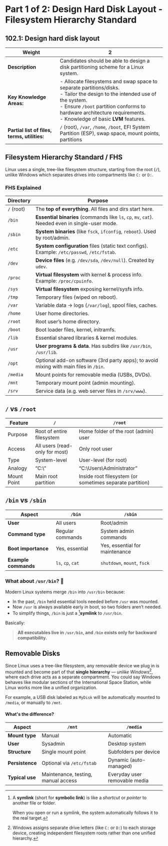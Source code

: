 # Part 1 of 2: Design Hard Disk Layout - Filesystem Hierarchy Standard
## 102.1: Design hard disk layout

| **Weight**                                   | **2**                                                                                                                                                                                                                                                 |
| -------------------------------------------- | ----------------------------------------------------------------------------------------------------------------------------------------------------------------------------------------------------------------------------------------------------- |
| **Description**                              | Candidates should be able to design a disk partitioning scheme for a Linux system.                                                                                                                                                                    |
| **Key Knowledge Areas:**                     | - Allocate filesystems and swap space to separate partitions/disks.<br>- Tailor the design to the intended use of the system.<br>- Ensure `/boot` partition conforms to hardware architecture requirements.<br>- Knowledge of basic **LVM** features. |
| **Partial list of files, terms, utilities:** | `/` (root), `/var`, `/home`, `/boot`, EFI System Partition (ESP), swap space, mount points, partitions                                                                                                                                                |
## Filesystem Hierarchy Standard / FHS
Linux uses a single, tree-like filesystem structure, starting from the root (`/`), unlike Windows which separates drives into compartments like `C:` or `D:`.
### FHS Explained

|Directory|Purpose|
|---|---|
|`/` (root)|The **top of everything**. All files and dirs start here.|
|`/bin`|**Essential binaries** (commands like `ls`, `cp`, `mv`, `cat`). Needed even in single-user mode.|
|`/sbin`|**System binaries** (like `fsck`, `ifconfig`, `reboot`). Used by root/admin.|
|`/etc`|**System configuration** files (static text configs). Example: `/etc/passwd`, `/etc/fstab`.|
|`/dev`|**Device files** (e.g. `/dev/sda`, `/dev/null`). Created by `udev`.|
|`/proc`|**Virtual filesystem** with kernel & process info. Example: `/proc/cpuinfo`.|
|`/sys`|**Virtual filesystem** exposing kernel/sysfs info.|
|`/tmp`|Temporary files (wiped on reboot).|
|`/var`|Variable data → logs (`/var/log`), spool files, caches.|
|`/home`|User home directories.|
|`/root`|Root user’s home directory.|
|`/boot`|Boot loader files, kernel, initramfs.|
|`/lib`|Essential shared libraries & kernel modules.|
|`/usr`|**User programs & data**. Has subdirs like `/usr/bin`, `/usr/lib`.|
|`/opt`|Optional add-on software (3rd party apps); to avoid mixing with main files in `/bin`.|
|`/media`|Mount points for removable media (USBs, DVDs).|
|`/mnt`|Temporary mount point (admin mounting).|
|`/srv`|Service data (e.g. web server files in `/srv/www`).|

## `/` vs `/root`
|Feature|`/`|`/root`|
|---|---|---|
|Purpose|Root of entire filesystem|Home folder of the root (admin) user|
|Access|All users (read-only for most)|Only root user|
|Type|System-level|User-level (for root)|
|Analogy|“C:\”|“C:\Users\Administrator”|
|Mount Point|Main root partition|Inside root filesystem (or sometimes separate partition)|

## `/bin` vs `/sbin`
|Aspect|`/bin`|`/sbin`|
|---|---|---|
|**User**|All users|Root/admin|
|**Command type**|Regular commands|System admin commands|
|**Boot importance**|Yes, essential|Yes, essential for maintenance|
|**Example commands**|`ls`, `cp`, `cat`|`shutdown`, `mount`, `fsck`|

### What about `/usr/bin`? 🤔
Modern Linux systems merge `/bin` into `/usr/bin` because:
- In the past, `/bin` held essential tools needed before `/usr` was mounted.
- Now `/usr` is always available early in boot, so two folders aren’t needed.
- To simplify things, `/bin` is just a [^2]**symlink** to `/usr/bin`.

Basically:
> **All executables live in `/usr/bin`, and `/bin` exists only for backward compatibility.**

## Removable Disks
Since Linux uses a tree-like filesystem, any removable device we plug in is mounted and become part of that **single hierarchy** — *unlike Windows*[^1], where each drive acts as a separate compartment. You could say Windows behaves like modular sections of the International Space Station, while Linux works more like a unified organization.

For example, a USB disk labeled as `MyDisk` will be automatically mounted to `/media`, or manually to `/mnt`. 

#### What's the difference?
|Aspect|`/mnt`|`/media`|
|---|---|---|
|**Mount type**|Manual|Automatic|
|**User**|Sysadmin|Desktop system|
|**Structure**|Single mount point|Subfolders per device|
|**Persistence**|Optional via `/etc/fstab`|Dynamic (auto-managed)|
|**Typical use**|Maintenance, testing, manual access|Everyday user removable media|

[^1]: Windows assigns separate drive letters (like `C:` or `D:`) to each storage device, creating independent filesystem roots rather than one unified hierarchy.

[^2]: A **symlink** (short for **symbolic link**) is like a _shortcut_ or _pointer_ to another file or folder.
	
	When you open or run a symlink, the system automatically follows it to the real target.
